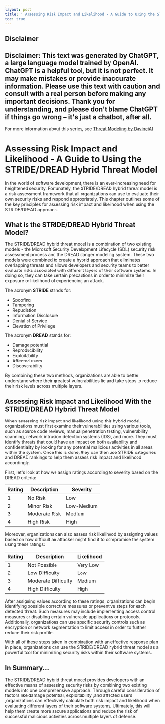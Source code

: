 ```yaml
---
layout: post
title: ' Assessing Risk Impact and Likelihood - A Guide to Using the STRIDE/DREAD Hybrid Threat Model'
toc: true
---
```

## Disclaimer
 Disclaimer: This text was generated by **ChatGPT**, a large language model trained by OpenAI. ChatGPT is a helpful tool, but it is not perfect. It may make mistakes or provide inaccurate information. Please use this text with caution and consult with a real person before making any important decisions. Thank you for understanding, and please don't blame ChatGPT if things go wrong – it's just a chatbot, after all.
---
 For more information about this series, see [Threat Modeling by DavinciAI](../threat-modeling-by-DavinciAI)




# Assessing Risk Impact and Likelihood - A Guide to Using the STRIDE/DREAD Hybrid Threat Model
 
In the world of software development, there is an ever-increasing need for heightened security. Fortunately, the STRIDE/DREAD hybrid threat model is a risk assessment framework that all organizations can use to evaluate their own security risks and respond appropriately. This chapter outlines some of the key principles for assessing risk impact and likelihood when using the STRIDE/DREAD approach.

## What is the STRIDE/DREAD Hybrid Threat Model? 
The STRIDE/DREAD hybrid threat model is a combination of two existing models - the Microsoft Security Development Lifecycle (SDL) security risk assessment process and the DREAD danger modeling system. These two models were combined to create a hybrid approach that eliminates overlapping threats and allows developers and security teams to better evaluate risks associated with different layers of their software systems. In doing so, they can take certain precautions in order to minimize their exposure or likelihood of experiencing an attack. 

The acronym **STRIDE** stands for:
- Spoofing 
- Tampering 
- Repudiation 
- Information Disclosure 
- Denial of Service 
- Elevation of Privilege

The acronym **DREAD** stands for: 
- Damage potential  
- Reproducibility  
- Exploitability  
- Affected users  
- Discoverability  

 By combining these two methods, organizations are able to better understand where their greatest vulnerabilities lie and take steps to reduce their risk levels across multiple layers. 
 
## Assessing Risk Impact and Likelihood With the STRIDE/DREAD Hybrid Threat Model 
When assessing risk impact and likelihood using this hybrid model, organizations must first examine their vulnerabilities using various tools, such as source code reviews, manual penetration testing, vulnerability scanning, network intrusion detection systems (IDS), and more. They must identify threats that could have an impact on both availability and confidentiality by looking for any potential malicious activities in all areas within the system. Once this is done, they can then use STRIDE categories and DREAD rankings to help them assess risk impact and likelihood accordingly. 

 First, let's look at how we assign ratings according to severity based on the DREAD criteria: 

| Rating | Description | Severity | 
|-|-|-| 
| 1 | No Risk | Low | 
| 2 | Minor Risk | Low-Medium | 
| 3 | Moderate Risk | Medium |   
| 4 | High Risk | High |   

Moreover, organizations can also assess risk likelihood by assigning values based on how difficult an attacker might find it to compromise the system using these ratings:  

| Rating      | Description           | Likelihood  |   
|-------------|-----------------------|-------------|   
| 1           | Not Possible          | Very Low    |   
| 2           | Low Difficulty        | Low         |   
| 3           | Moderate Difficulty   | Medium      |   
| 4           | High Difficulty       | High        |   

 After assigning values according to these ratings, organizations can begin identifying possible corrective measures or preventive steps for each detected threat. Such measures may include implementing access control measures or disabling certain vulnerable applications or protocols. Additionally, organizations can use specific security controls such as encryption or network segmentation to limit access in order to further reduce their risk profile.    

 With all of these steps taken in combination with an effective response plan in place, organizations can use the STRIDE/DREAD hybrid threat model as a powerful tool for minimizing security risks within their software systems.      

 ## In Summary...  

 The STRIDE/DREAD hybrid threat model provides developers with an effective means of assessing security risks by combining two existing models into one comprehensive approach. Through careful consideration of factors like damage potential, exploitability ,and affected users ,organizations can effectively calculate both risk impact and likelihood when evaluating different layers of their software systems. Ultimately, this will help them create more secure applications and reduce the risk of successful malicious activities across multiple layers of defense.